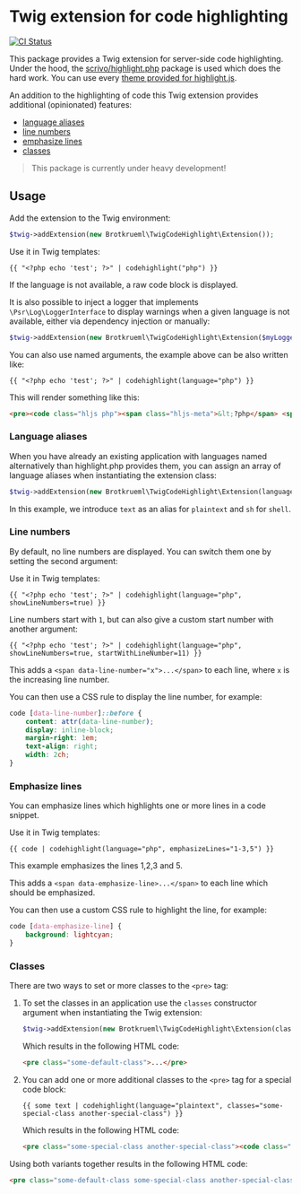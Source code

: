 # Twig extension for code highlighting

[![CI Status](https://github.com/brotkrueml/schema/workflows/CI/badge.svg?branch=main)](https://github.com/brotkrueml/schema/actions?query=workflow%3ACI)

This package provides a Twig extension for server-side code highlighting. Under the
hood, the [scrivo/highlight.php](https://github.com/scrivo/highlight.php) package is
used which does the hard work. You can use every
[theme provided for highlight.js](https://highlightjs.org/demo).

An addition to the highlighting of code this Twig extension provides additional
(opinionated) features:

- [language aliases](#language-aliases)
- [line numbers](#line-numbers)
- [emphasize lines](#emphasize-lines)
- [classes](#classes)

> This package is currently under heavy development!

## Usage

Add the extension to the Twig environment:

```php
$twig->addExtension(new Brotkrueml\TwigCodeHighlight\Extension());
```

Use it in Twig templates:
```twig
{{ "<?php echo 'test'; ?>" | codehighlight("php") }}
```

If the language is not available, a raw code block is displayed.

It is also possible to inject a logger that implements `\Psr\Log\LoggerInterface`
to display warnings when a given language is not available, either via dependency
injection or manually:

```php
$twig->addExtension(new Brotkrueml\TwigCodeHighlight\Extension($myLogger));
```

You can also use named arguments, the example above can be also written like:

```twig
{{ "<?php echo 'test'; ?>" | codehighlight(language="php") }}
```

This will render something like this:

```html
<pre><code class="hljs php"><span class="hljs-meta">&lt;?php</span> <span class="hljs-keyword">echo</span> <span class="hljs-string">"test"</span>; <span class="hljs-meta">?&gt;</span></code></pre>
```

### Language aliases

When you have already an existing application with languages named alternatively than highlight.php
provides them, you can assign an array of language aliases when instantiating the extension class:

```php
$twig->addExtension(new Brotkrueml\TwigCodeHighlight\Extension(languageAliases: ['text' => 'plaintext', 'sh' => 'shell']));
```

In this example, we introduce `text` as an alias for `plaintext` and `sh` for `shell`.


### Line numbers

By default, no line numbers are displayed. You can switch them one by setting the second argument:

Use it in Twig templates:
```twig
{{ "<?php echo 'test'; ?>" | codehighlight(language="php", showLineNumbers=true) }}
```

Line numbers start with `1`, but can also give a custom start number with another argument:

```twig
{{ "<?php echo 'test'; ?>" | codehighlight(language="php", showLineNumbers=true, startWithLineNumber=11) }}
```

This adds a `<span data-line-number="x">...</span>` to each line, where `x` is the increasing line number.

You can then use a CSS rule to display the line number, for example:

```css
code [data-line-number]::before {
    content: attr(data-line-number);
    display: inline-block;
    margin-right: 1em;
    text-align: right;
    width: 2ch;
}
```

### Emphasize lines

You can emphasize lines which highlights one or more lines in a code snippet.

Use it in Twig templates:
```twig
{{ code | codehighlight(language="php", emphasizeLines="1-3,5") }}
```

This example emphasizes the lines 1,2,3 and 5.

This adds a `<span data-emphasize-line>...</span>` to each line which should be emphasized.

You can then use a custom CSS rule to highlight the line, for example:

```css
code [data-emphasize-line] {
    background: lightcyan;
}
```

### Classes

There are two ways to set or more classes to the `<pre>` tag:

1.  To set the classes in an application use the `classes` constructor argument when instantiating the
    Twig extension:

    ```php
    $twig->addExtension(new Brotkrueml\TwigCodeHighlight\Extension(classes: 'some-default-class'));
    ```

    Which results in the following HTML code:

    ```html
    <pre class="some-default-class">...</pre>
    ```

2. You can add one or more additional classes to the `<pre>` tag for a special code block:

    ```twig
    {{ some text | codehighlight(language="plaintext", classes="some-special-class another-special-class") }}
    ```

    Which results in the following HTML code:

    ```html
    <pre class="some-special-class another-special-class"><code class="hljs plaintext">some text</code></pre>
    ```

Using both variants together results in the following HTML code:

```html
<pre class="some-default-class some-special-class another-special-class"><code class="hljs plaintext">some text</code></pre>
```
